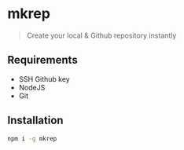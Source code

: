 # mkrep

> Create your local & Github repository instantly

## Requirements

- SSH Github key
- NodeJS
- Git

## Installation

```sh
npm i -g mkrep
```
